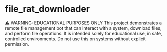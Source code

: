 # file_rat_downloader
⚠️ WARNING: EDUCATIONAL PURPOSES ONLY This project demonstrates a remote file management bot that can interact with a system, download files, and perform file operations. It is intended solely for educational use, in safe, controlled environments. Do not use this on systems without explicit permission.
